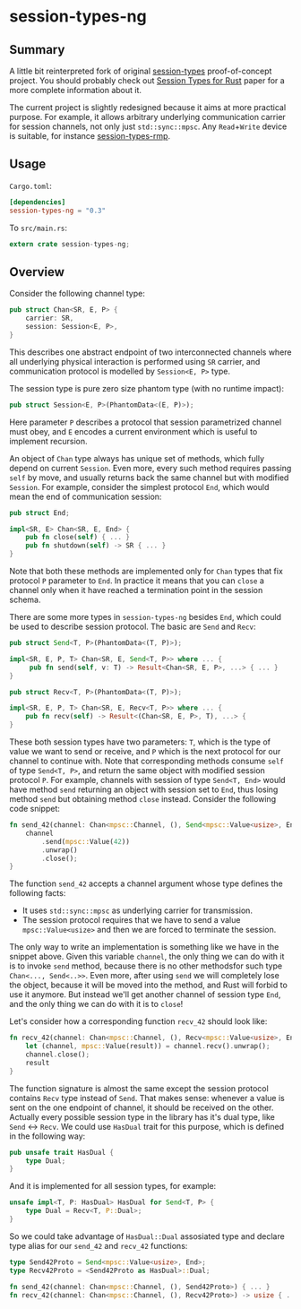 # session-types-ng #

## Summary ##

A little bit reinterpreted fork of original [session-types](https://github.com/Munksgaard/session-types) proof-of-concept project. You should probably check out [Session Types for Rust](http://munksgaard.me/laumann-munksgaard-larsen.pdf) paper for a more complete information about it.

The current project is slightly redesigned because it aims at more practical purpose. For example, it allows arbitrary underlying communication carrier for session channels, not only just `std::sync::mpsc`. Any `Read`+`Write` device is suitable, for instance [session-types-rmp](https://github.com/swizard0/session-types-rmp).

## Usage ##

`Cargo.toml`:

```toml
[dependencies]
session-types-ng = "0.3"
```

To `src/main.rs`:

```rust
extern crate session-types-ng;
```

## Overview ##

Consider the following channel type:

```rust
pub struct Chan<SR, E, P> {
    carrier: SR,
    session: Session<E, P>,
}
```

This describes one abstract endpoint of two interconnected channels where all underlying physical interaction is performed using `SR` carrier, and communication protocol is modelled by `Session<E, P>` type.

The session type is pure zero size phantom type (with no runtime impact):

```rust
pub struct Session<E, P>(PhantomData<(E, P)>);
```

Here parameter `P` describes a protocol that session parametrized channel must obey, and `E` encodes a current environment which is useful to implement recursion.

An object of `Chan` type always has unique set of methods, which fully depend on current `Session`. Even more, every such method requires passing `self` by move, and usually returns back the same channel but with modified `Session`. For example, consider the simplest protocol `End`, which would mean the end of communication session:

```rust
pub struct End;

impl<SR, E> Chan<SR, E, End> {
    pub fn close(self) { ... }
    pub fn shutdown(self) -> SR { ... }
}
```

Note that both these methods are implemented only for `Chan` types that fix protocol `P` parameter to `End`. In practice it means that you can `close` a channel only when it have reached a termination point in the session schema.

There are some more types in `session-types-ng` besides `End`, which could be used to describe session protocol. The basic are `Send` and `Recv`:

```rust
pub struct Send<T, P>(PhantomData<(T, P)>);

impl<SR, E, P, T> Chan<SR, E, Send<T, P>> where ... {
     pub fn send(self, v: T) -> Result<Chan<SR, E, P>, ...> { ... }
}

pub struct Recv<T, P>(PhantomData<(T, P)>);

impl<SR, E, P, T> Chan<SR, E, Recv<T, P>> where ... {
    pub fn recv(self) -> Result<(Chan<SR, E, P>, T), ...> {
}
```

These both session types have two parameters: `T`, which is the type of value we want to send or receive, and `P` which is the next protocol for our channel to continue with. Note that corresponding methods consume `self` of type `Send<T, P>`, and return the same object with modified session protocol `P`. For example, channels with session of type `Send<T, End>` would have method `send` returning an object with session set to `End`, thus losing method `send` but obtaining method `close` instead. Consider the following code snippet:

```rust
fn send_42(channel: Chan<mpsc::Channel, (), Send<mpsc::Value<usize>, End>>) {
    channel
        .send(mpsc::Value(42))
        .unwrap()
        .close();
}
```

The function `send_42` accepts a channel argument whose type defines the following facts:

* It uses `std::sync::mpsc` as underlying carrier for transmission.
* The session protocol requires that we have to send a value `mpsc::Value<usize>` and then we are forced to terminate the session.

The only way to write an implementation is something like we have in the snippet above. Given this variable `channel`, the only thing we can do with it is to invoke `send` method, because there is no other methodsfor such type `Chan<..., Send<..>>`. Even more, after using `send` we will completely lose the object, because it will be moved into the method, and Rust will forbid to use it anymore. But instead we'll get another channel of session type `End`, and the only thing we can do with it is to `close`!

Let's consider how a corresponding function `recv_42` should look like:

```rust
fn recv_42(channel: Chan<mpsc::Channel, (), Recv<mpsc::Value<usize>, End>>) -> usize {
    let (channel, mpsc::Value(result)) = channel.recv().unwrap();
    channel.close();
    result
}
```

The function signature is almost the same except the session protocol contains `Recv` type instead of `Send`. That makes sense: whenever a value is sent on the one endpoint of channel, it should be received on the other. Actually every possible session type in the library has it's dual type, like `Send` <-> `Recv`. We could use `HasDual` trait for this purpose, which is defined in the following way:

```rust
pub unsafe trait HasDual {
    type Dual;
}
```

And it is implemented for all session types, for example:

```rust
unsafe impl<T, P: HasDual> HasDual for Send<T, P> {
    type Dual = Recv<T, P::Dual>;
}
```

So we could take advantage of `HasDual::Dual` assosiated type and declare type alias for our `send_42` and `recv_42` functions:

```rust
type Send42Proto = Send<mpsc::Value<usize>, End>;
type Recv42Proto = <Send42Proto as HasDual>::Dual;

fn send_42(channel: Chan<mpsc::Channel, (), Send42Proto>) { ... }
fn recv_42(channel: Chan<mpsc::Channel, (), Recv42Proto>) -> usize { ... }
```
